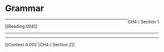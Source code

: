 # Grammar
<span style="float: right">CH4 / Section 1</span>
<hr>
[[Reading 004]]
<hr>

<hr>
[[Context 4.002 |CH4 / Section 2]]

